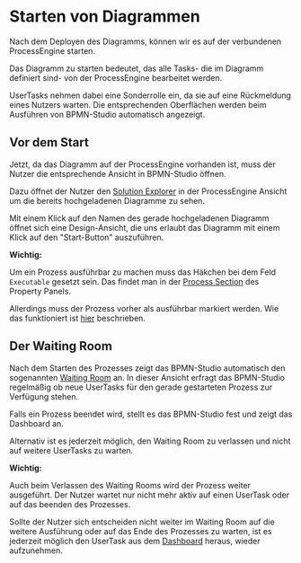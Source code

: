 # Starten von Diagrammen

Nach dem Deployen des Diagramms, können wir es auf der verbundenen
ProcessEngine starten.

Das Diagramm zu starten bedeutet, das alle Tasks- die im Diagramm definiert
sind- von der ProcessEngine bearbeitet werden.

UserTasks nehmen dabei eine Sonderrolle ein, da sie auf eine Rückmeldung eines
Nutzers warten. Die entsprechenden Oberflächen werden beim Ausführen von
BPMN-Studio automatisch angezeigt.

## Vor dem Start

Jetzt, da das Diagramm auf der ProcessEngine vorhanden ist, muss der Nutzer die
entsprechende Ansicht in BPMN-Studio öffnen.

Dazu öffnet der Nutzer den
[Solution Explorer](../../components/solution-explorer/solution-explorer.md)
in der ProcessEngine Ansicht um die bereits hochgeladenen Diagramme zu sehen.

Mit einem Klick auf den Namen des gerade hochgeladenen Diagramm öffnet sich
eine Design-Ansicht, die uns erlaubt das Diagramm mit einem Klick auf den
"Start-Button" auszuführen.

**Wichtig:**

Um ein Prozess ausführbar zu machen muss das Häkchen bei dem Feld `Executable`
gesetzt sein. Das findet man in der
[Process Section](../../components/design-view/design-view.md)
des Property Panels.

Allerdings muss der Prozess vorher als ausführbar markiert werden.
Wie das funktioniert ist [hier](../basic-editing/basic-editing.md#process) beschrieben.

## Der Waiting Room

Nach dem Starten des Prozesses zeigt das BPMN-Studio automatisch den sogenannten
[Waiting Room](../../components/waiting-room/waiting-room.md)
an. In dieser Ansicht erfragt das BPMN-Studio regelmäßig ob neue UserTasks für
den gerade gestarteten Prozess zur Verfügung stehen.

Falls ein Prozess beendet wird, stellt es das BPMN-Studio fest und zeigt
das Dashboard an.

Alternativ ist es jederzeit möglich, den Waiting Room zu verlassen und nicht
auf weitere UserTasks zu warten.

**Wichtig:**

Auch beim Verlassen des Waiting Rooms wird der Prozess weiter ausgeführt. Der
Nutzer wartet nur nicht mehr aktiv auf einen UserTask oder auf das beenden des
Prozesses.

Sollte der Nutzer sich entscheiden nicht weiter im Waiting Room auf die
weitere Ausführung oder auf das Ende des Prozesses zu warten, ist es jederzeit
möglich den UserTask aus dem
[Dashboard](../../components/dashboard/dashboard.md)
heraus, wieder aufzunehmen.
